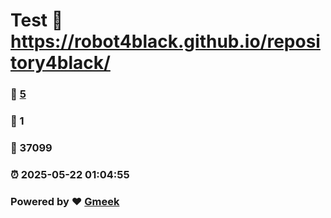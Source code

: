 # Test :link: https://robot4black.github.io/repository4black/ 
### :page_facing_up: [5](https://robot4black.github.io/repository4black//tag.html) 
### :speech_balloon: 1 
### :hibiscus: 37099 
### :alarm_clock: 2025-05-22 01:04:55 
### Powered by :heart: [Gmeek](https://github.com/Meekdai/Gmeek)
